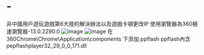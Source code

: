 # -
非中國用戶遊玩遊戲第6大陸的解決辦法以及遊戲卡頓更改IP
使用瀏覽器為360極速瀏覽器-13.0.2290.0
![image](https://github.com/Yueem/-/assets/116643627/4b94be47-a7af-40d1-8d1f-742aee350a0c)
![image](https://github.com/Yueem/-/assets/116643627/85a55fc2-7e5e-40f1-ae40-2bdb5c502e71)
在 360Chrome\Chrome\Application\components 下添加 ppflash 
ppflash內含pepflashplayer32_29_0_0_171.dll

